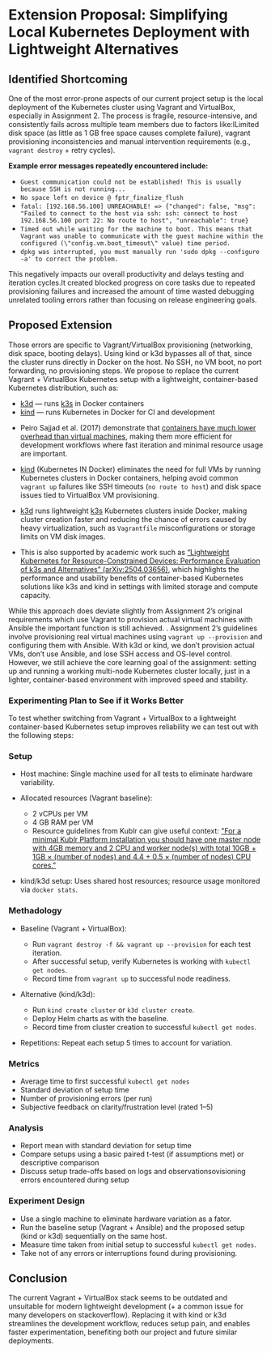 # Extension Proposal: Simplifying Local Kubernetes Deployment with Lightweight Alternatives

## Identified Shortcoming

One of the most error-prone aspects of our current project setup is the local deployment of the Kubernetes cluster using Vagrant and VirtualBox, especially in Assignment 2. The process is fragile, resource-intensive, and consistently fails across multiple team members due to factors like:lLimited disk space (as little as 1 GB free space causes complete failure), vagrant provisioning inconsistencies and manual intervention requirements (e.g., `vagrant destroy` + retry cycles).

**Example error messages repeatedly encountered include:**

* `Guest communication could not be established! This is usually because SSH is not running...`
* `No space left on device @ fptr_finalize_flush`
* `fatal: [192.168.56.100] UNREACHABLE! => {"changed": false, "msg": "Failed to connect to the host via ssh: ssh: connect to host 192.168.56.100 port 22: No route to host", "unreachable": true}`
* `Timed out while waiting for the machine to boot. This means that Vagrant was unable to communicate with the guest machine within the configured (\"config.vm.boot_timeout\" value) time period.`
* `dpkg was interrupted, you must manually run 'sudo dpkg --configure -a' to correct the problem.`

This negatively impacts our overall productivity and delays testing and iteration cycles.It created blocked progress on core tasks due to repeated provisioning failures and increased the amount of time wasted debugging unrelated tooling errors rather than focusing on release engineering goals.

## Proposed Extension

Those errors are specific to Vagrant/VirtualBox provisioning (networking, disk space, booting delays). Using kind or k3d bypasses all of that, since the cluster runs directly in Docker on the host. No SSH, no VM boot, no port forwarding, no provisioning steps. We propose to replace the current Vagrant + VirtualBox Kubernetes setup with a lightweight, container-based Kubernetes distribution, such as:

* [k3d](https://k3d.io) — runs [k3s](https://k3s.io) in Docker containers
* [kind](https://kind.sigs.k8s.io) — runs Kubernetes in Docker for CI and development

- Peiro Sajjad et al. (2017) demonstrate that [containers have much lower overhead than virtual machines](https://dl.acm.org/doi/10.1145/3094405.3094409), making them more efficient for development workflows where fast iteration and minimal resource usage are important.

- [kind](https://kind.sigs.k8s.io/) (Kubernetes IN Docker) eliminates the need for full VMs by running Kubernetes clusters in Docker containers, helping avoid common `vagrant up` failures like SSH timeouts (`no route to host`) and disk space issues tied to VirtualBox VM provisioning.

- [k3d](https://k3d.io/) runs lightweight [k3s](https://k3s.io/) Kubernetes clusters inside Docker, making cluster creation faster and reducing the chance of errors caused by heavy virtualization, such as `Vagrantfile` misconfigurations or storage limits on VM disk images.

- This is also supported by academic work such as [“Lightweight Kubernetes for Resource-Constrained Devices: Performance Evaluation of k3s and Alternatives” (arXiv:2504.03656)](https://arxiv.org/pdf/2504.03656), which highlights the performance and usability benefits of container-based Kubernetes solutions like k3s and kind in settings with limited storage and compute capacity.



While this approach does deviate slightly from Assignment 2’s original requirements which use Vagrant to provision actual virtual machines with Ansible the important function is still achieved. . Assignment 2’s guidelines involve provisioning real virtual machines using `vagrant up --provision` and configuring them with Ansible. With k3d or kind, we don’t provision actual VMs, don’t use Ansible, and lose SSH access and OS-level control. However, we still achieve the core learning goal of the assignment: setting up and running a working multi-node Kubernetes cluster locally, just in a lighter, container-based environment with improved speed and stability.

### Experimenting Plan to See if it Works Better

To test whether switching from Vagrant + VirtualBox to a lightweight container-based Kubernetes setup improves reliability we can test out with the following steps:

### Setup

- Host machine: Single machine used for all tests to eliminate hardware variability.

- Allocated resources (Vagrant baseline):
  - 2 vCPUs per VM  
  - 4 GB RAM per VM
  - Resource guidelines from Kublr can  give useful context: ["For a minimal Kublr Platform installation you should have one master node with 4GB memory and 2 CPU and worker node(s) with total 10GB + 1GB × (number of nodes) and 4.4 + 0.5 × (number of nodes) CPU cores."]()

- kind/k3d setup: Uses shared host resources; resource usage monitored via `docker stats`.

### Methadology

- Baseline (Vagrant + VirtualBox):
  - Run `vagrant destroy -f && vagrant up --provision` for each test iteration.
  - After successful setup, verify Kubernetes is working with `kubectl get nodes`.
  - Record time from `vagrant up` to successful node readiness.

- Alternative (kind/k3d):
  - Run `kind create cluster` or `k3d cluster create`.
  - Deploy Helm charts as with the baseline.
  - Record time from cluster creation to successful `kubectl get nodes`.

- Repetitions: Repeat each setup 5 times to account for variation.

### Metrics

- Average time to first successful `kubectl get nodes`
- Standard deviation of setup time
- Number of provisioning errors (per run)
- Subjective feedback on clarity/frustration level (rated 1–5)

### Analysis

- Report mean with standard deviation for setup time
- Compare setups using a basic paired t-test (if assumptions met) or descriptive comparison
- Discuss setup trade-offs based on logs and observationsovisioning errors encountered during setup


### Experiment Design

* Use a single machine to eliminate hardware variation as a fator.
* Run the baseline setup (Vagrant + Ansible) and the proposed setup (kind or k3d) sequentially on the same host.
* Measure time taken from initial setup to successful `kubectl get nodes`.
* Take not of any errors or interruptions found during provisioning.


## Conclusion

The current Vagrant + VirtualBox stack seems to be outdated and unsuitable for modern lightweight development (+ a common issue for many developers on stackoverflow). Replacing it with kind or k3d streamlines the development workflow, reduces setup pain, and enables faster experimentation, benefiting both our project and future similar deployments.

